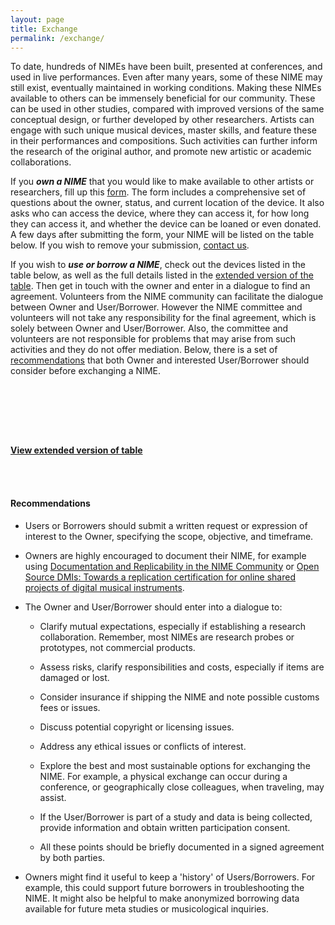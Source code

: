 ```yaml
---
layout: page
title: Exchange
permalink: /exchange/
---
```


To date, hundreds of NIMEs have been built, presented at conferences, and used in live performances. Even after many years, some of these NIME may still exist, eventually maintained in working conditions. Making these NIMEs available to others can be immensely beneficial for our community. These can be used in other studies, compared with improved versions of the same conceptual design, or further developed by other researchers. Artists can engage with such unique musical devices, master skills, and feature these in their performances and compositions. Such activities can further inform the research of the original author, and promote new artistic or academic collaborations.

If you ***own a NIME*** that you would like to make available to other artists or researchers, fill up this [form](https://docs.google.com/forms/d/e/1FAIpQLSfcWRfPuj4KBqp3WplTrtnX636scaNdMWUZLBeddRCKWAErMw/viewform?usp=sf_link). The form includes a comprehensive set of questions about the owner, status, and current location of the device. It also asks who can access the device, where they can access it, for how long they can access it, and whether the device can be loaned or even donated.
A few days after submitting the form, your NIME will be listed on the table below. If you wish to remove your submission, [contact us](mailto:stefano.fasciani@imv.uio.no?subject=NIMExchange).

If you wish to ***use or borrow a NIME***, check out the devices listed in the table below, as well as the full details listed in the [extended version of the table](/exchange-full-table/). Then get in touch with the owner and enter in a dialogue to find an agreement.
Volunteers from the NIME community can facilitate the dialogue between Owner and User/Borrower. However the NIME committee and volunteers will not take any responsibility for the final agreement, which is solely between Owner and User/Borrower. Also, the committee and volunteers are not responsible for problems that may arise from such activities and they do not offer mediation. Below, there is a set of [recommendations](#recommendations) that both Owner and interested User/Borrower should consider before exchanging a NIME.  

<br/><br/> 

<head>
    <!-- Bootstrap core CSS -->
    <link rel="stylesheet" href="https://stackpath.bootstrapcdn.com/bootstrap/4.2.1/css/bootstrap.min.css" integrity="sha384-GJzZqFGwb1QTTN6wy59ffF1BuGJpLSa9DkKMp0DgiMDm4iYMj70gZWKYbI706tWS"
        crossorigin="anonymous">
    <link rel="stylesheet" href="https://cdn.datatables.net/1.10.19/css/dataTables.bootstrap4.min.css">
</head>

<div id="table-container"></div>

<script src="https://code.jquery.com/jquery-3.3.1.min.js"></script>
<script src="https://cdnjs.cloudflare.com/ajax/libs/twitter-bootstrap/4.2.1/js/bootstrap.bundle.min.js"></script>
<script src="../assets/exchange/jquery.csv.min.js"></script>
<script src="https://cdn.datatables.net/1.10.19/js/jquery.dataTables.min.js"></script>
<script src="https://cdn.datatables.net/1.10.19/js/dataTables.bootstrap4.min.js"></script>
<script src="../assets/exchange/csv-to-html-table.js"></script>
<script src="../assets/exchange/csvTableFormatFunctions.js"></script>
<script>
    CsvToHtmlTable.init({
        csv_path: "../assets/exchange/exchange-table-small.csv",
        element: "table-container",
        allow_download: false,
        csv_options: {
            separator: ",",
            delimiter: '"'
        },
        datatables_options: {
            paging: false,
            scrollY: true,
            fixedHeader: false,
            lengthChange: true,
            autoWidth: false

        },
        custom_formatting: [
        	[2, format_image]
        ]
    });
</script>

<br/><br/> 

[**View extended version of table**](/exchange-full-table/)

<br/><br/> 

#### Recommendations

* Users or Borrowers should submit a written request or expression of interest to the Owner, specifying the scope, objective, and timeframe.

* Owners are highly encouraged to document their NIME, for example using [Documentation and Replicability in the NIME Community](https://www.nime.org/proc/nime21_4/index.html) or [Open Source DMIs: Towards a replication certification for online shared projects of digital musical instruments](https://link.springer.com/chapter/10.1007/978-3-030-60114-0_5).

* The Owner and User/Borrower should enter into a dialogue to:

    * Clarify mutual expectations, especially if establishing a research collaboration. Remember, most NIMEs are research probes or prototypes, not commercial products.

    * Assess risks, clarify responsibilities and costs, especially if items are damaged or lost.

    * Consider insurance if shipping the NIME and note possible customs fees or issues.

    * Discuss potential copyright or licensing issues.

    * Address any ethical issues or conflicts of interest.

    * Explore the best and most sustainable options for exchanging the NIME. For example, a physical exchange can occur during a conference, or geographically close colleagues, when traveling, may assist.

    * If the User/Borrower is part of a study and data is being collected, provide information and obtain written participation consent.

    * All these points should be briefly documented in a signed agreement by both parties.

* Owners might find it useful to keep a 'history' of Users/Borrowers. For example, this could support future borrowers in troubleshooting the NIME. It might also be helpful to make anonymized borrowing data available for future meta studies or musicological inquiries.
